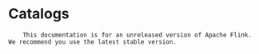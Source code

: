 # Catalogs


> 
        This documentation is for an unreleased version of Apache Flink. We recommend you use the latest stable version.
    
